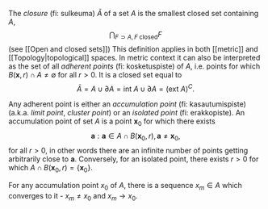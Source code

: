 The _closure_ (fi: sulkeuma) $\bar{A}$ of a set $A$
is the smallest closed set containing $A$,
$$
\bigcap_{F \supset A, F \text{ closed}} F
$$
(see [[Open and closed sets]])
This definition applies in both [[metric]] and [[Topology|topological]] spaces.
In metric context it can also be interpreted
as the set of all _adherent points_ (fi: kosketuspiste)
of $A$, i.e. points for which
$B(\mathbf{x}, r) \cap A \neq \emptyset$ for all $r > 0$.
It is a closed set equal to
$$
\bar{A} = A \cup \partial A
= \text{int }A \cup \partial A
= (\text{ext }A)^C.
$$

Any adherent point is either an _accumulation point_ (fi: kasautumispiste)
(a.k.a. _limit point_, _cluster point_)
or an _isolated point_ (fi: erakkopiste).
An accumulation point of set $A$ is a point $\mathbf{x}_0$ for which there exists
$$
\mathbf{a} : \mathbf{a} \in A \cap B(\mathbf{x}_0, r), \mathbf{a} \neq \mathbf{x}_0,
$$
for all $r > 0$, in other words there are an infinite number of points
getting arbitrarily close to $\mathbf{a}$.
Conversely, for an isolated point, there exists $r > 0$ for which
$A \cap B(\mathbf{x}_0, r) = \{\mathbf{x}_0\}$.

For any accumulation point $x_0$ of $A$, there is a sequence
$x_m \in A$ which converges to it - $x_m \neq x_0$ and $x_m \rightarrow x_0$.